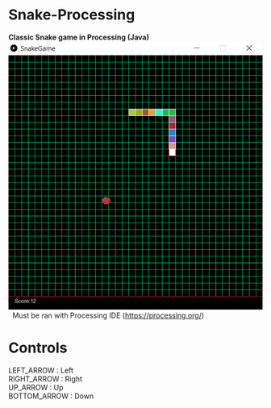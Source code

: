 # Snake-Processing
<b>Classic Snake game in Processing (Java)</b>  
![Screenshot](screenshot.PNG)   
Must be ran with Processing IDE (https://processing.org/)   

Controls
========
LEFT_ARROW : Left    
RIGHT_ARROW : Right    
UP_ARROW : Up    
BOTTOM_ARROW : Down    

